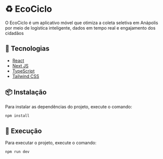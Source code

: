 # ♻️ EcoCiclo

O EcoCiclo é um aplicativo móvel que otimiza a coleta seletiva em Anápolis por meio de logística inteligente, dados em tempo real e engajamento dos cidadãos

## 🚀 Tecnologias

- [React](https://reactjs.org)
- [Next JS](https://nextjs.org)
- [TypeScript](https://www.typescriptlang.org)
- [Tailwind CSS](https://tailwindcss.com)

## 📦 Instalação

Para instalar as dependências do projeto, execute o comando:

```bash
npm install
```

## 🚦 Execução

Para executar o projeto, execute o comando:

```bash
npm run dev
```
